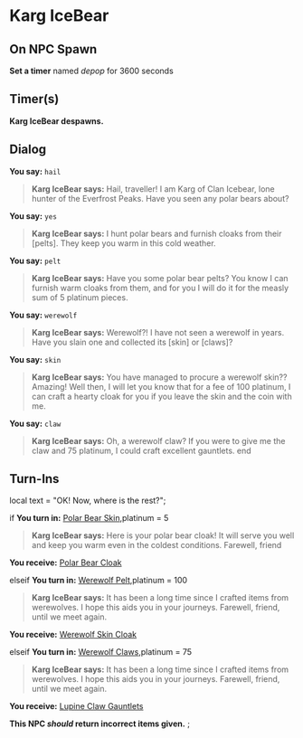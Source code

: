 # Karg IceBear
## On NPC Spawn

 **Set a timer** named *depop* for 3600 seconds
## Timer(s)

**Karg IceBear despawns.**
## Dialog

**You say:** `hail`



>**Karg IceBear says:** Hail, traveller! I am Karg of Clan Icebear, lone hunter of the Everfrost Peaks. Have you seen any polar bears about?

**You say:** `yes`



>**Karg IceBear says:** I hunt polar bears and furnish cloaks from their [pelts]. They keep you warm in this cold weather.

**You say:** `pelt`



>**Karg IceBear says:** Have you some polar bear pelts? You know I can furnish warm cloaks from them, and for you I will do it for the measly sum of 5 platinum pieces.

**You say:** `werewolf`



>**Karg IceBear says:** Werewolf?! I have not seen a werewolf in years. Have you slain one and collected its [skin] or [claws]?

**You say:** `skin`



>**Karg IceBear says:** You have managed to procure a werewolf skin?? Amazing! Well then, I will let you know that for a fee of 100 platinum, I can craft a hearty cloak for you if you leave the skin and the coin with me.
 
**You say:** `claw`



>**Karg IceBear says:** Oh, a werewolf claw? If you were to give me the claw and 75 platinum, I could craft excellent gauntlets.
end

## Turn-Ins



local text = "OK! Now, where is the rest?";


if **You turn in:** [Polar Bear Skin](/item/13761),platinum = 5


>**Karg IceBear says:** Here is your polar bear cloak! It will serve you well and keep you warm even in the coldest conditions. Farewell, friend



 **You receive:**  [Polar Bear Cloak](/item/2912) 

elseif **You turn in:** [Werewolf Pelt](/item/13714),platinum = 100


>**Karg IceBear says:** It has been a long time since I crafted items from werewolves. I hope this aids you in your journeys. Farewell, friend, until we meet again.



 **You receive:**  [Werewolf Skin Cloak](/item/2401) 




elseif **You turn in:** [Werewolf Claws](/item/13715),platinum = 75


>**Karg IceBear says:** It has been a long time since I crafted items from werewolves. I hope this aids you in your journeys. Farewell, friend, until we meet again.


 **You receive:**  [Lupine Claw Gauntlets](/item/2402) 




**This NPC *should* return incorrect items given.**
;
